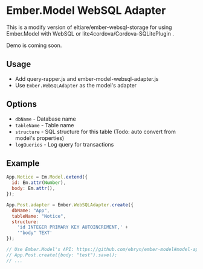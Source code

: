 # Ember.Model WebSQL Adapter

This is a modify version of eltiare/ember-websql-storage for using Ember.Model with WebSQL or lite4cordova/Cordova-SQLitePlugin .

Demo is coming soon.

## Usage
- Add query-rapper.js and ember-model-websql-adapter.js
- Use `Ember.WebSQLAdapter` as the model's adapter

## Options
  - `dbName` - Database name
  - `tableName` - Table name
  - `structure` - SQL structure for this table (Todo: auto convert from model's properties)
  - `logQueries` - Log query for transactions

## Example
```javascript
App.Notice = Em.Model.extend({
  id: Em.attr(Number),
  body: Em.attr(),
});

App.Post.adapter = Ember.WebSQLAdapter.create({
  dbName: "App",
  tableName: "Notice",
  structure:
    'id INTEGER PRIMARY KEY AUTOINCREMENT,' +
    '"body" TEXT'
});

// Use Ember.Model's API: https://github.com/ebryn/ember-model#model-api
// App.Post.create({body: "test").save();
// ...
```
